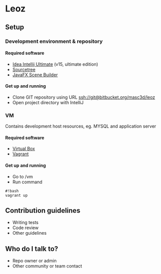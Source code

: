 # Leoz #

## Setup ##

### Development environment & repository ###

#### Required software ####
* [Idea Intellij Ultimate](https://www.jetbrains.com/idea/) (v15, ultimate edition)
* [Sourcetree](https://www.atlassian.com/software/sourcetree)
* [JavaFX Scene Builder](http://gluonhq.com/open-source/scene-builder/)

#### Get up and running ####
* Clone GIT repository using URL [ssh://git@bitbucket.org/masc3d/leoz](ssh://git@bitbucket.org/masc3d/leoz])
* Open project directory with IntelliJ

### VM ###
Contains development host resources, eg. MYSQL and application server

#### Required software ####
* [Virtual Box](https://www.virtualbox.org)
* [Vagrant](http://www.vagrantup.com)

#### Get up and running ####
* Go to <project directory>/vm
* Run command 
```
#!bash
vagrant up

```

## Contribution guidelines ##

* Writing tests
* Code review
* Other guidelines

## Who do I talk to? ##

* Repo owner or admin
* Other community or team contact
